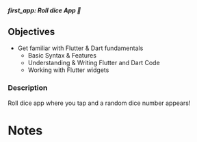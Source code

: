 <h5>first_app: Roll dice App 🎲</h5>

## Objectives

- Get familiar with Flutter & Dart fundamentals
    * Basic Syntax & Features
    * Understanding & Writing Flutter and Dart Code
    * Working with Flutter widgets

### Description

Roll dice app where you tap and a random dice number appears!


# Notes
